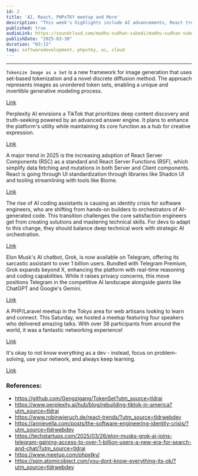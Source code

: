 ```yaml
---
id: 2
title: 'AI, React, PHPxTKY meetup and More'
description: "This week's highlights include AI advancements, React trends, PHP/Laravel community events, and discussions on the evolving role of software engineers."
published: true
audioLink: https://soundcloud.com/madhu-sudhan-subedi/madhu-sudhan-subedi-tech-weekly-second-episode
publishDate: "2025-03-30"
duration: "03:15"
tags: softwaredevelopment, phpxtky, ai, cloud
---
```


---
`Tokenize Image as a Set` is a new framework for image generation that uses set-based tokenization and a novel discrete diffusion method. The approach represents images as unordered token sets, enabling a unique and invertible generative modeling process.

[Link](https://github.com/Gengzigang/TokenSet?utm_source=tldrai)

Perplexity AI envisions a TikTok that prioritizes deep content discovery and truth-seeking powered by an advanced answer engine. It plans to enhance the platform's utility while maintaining its core function as a hub for creative expression.

[Link](https://www.perplexity.ai/hub/blog/rebuilding-tiktok-in-america?utm_source=tldrai)

A major trend in 2025 is the increasing adoption of React Server Components (RSC) as a standard and React Server Functions (RSF), which simplify data fetching and mutations in both Server and Client components. React is going through UI standardization through libraries like Shadcn UI and tooling streamlining with tools like Biome.

[Link](https://www.robinwieruch.de/react-trends/?utm_source=tldrwebdev)

The rise of AI coding assistants is causing an identity crisis for software engineers, who are shifting from hands-on builders to orchestrators of AI-generated code. This transition challenges the core satisfaction engineers get from creating solutions and mastering technical skills. For devs to adapt to this change, they should balance deep technical work with strategic AI orchestration.

[Link](https://annievella.com/posts/the-software-engineering-identity-crisis/?utm_source=tldrwebdev)

Elon Musk's AI chatbot, Grok, is now available on Telegram, offering its sarcastic assistant to over 1 billion users. Bundled with Telegram Premium, Grok expands beyond X, enhancing the platform with real-time reasoning and coding capabilities. While it raises privacy concerns, this move positions Telegram in the competitive AI landscape alongside giants like ChatGPT and Google's Gemini.

[Link](https://techstartups.com/2025/03/26/elon-musks-grok-ai-joins-telegram-gaining-access-to-over-1-billion-users-a-new-era-for-search-and-chat/?utm_source=tldrai)

A PHP/Laravel meetup in the Tokyo area for web artisans looking to learn and connect. This Saturday, we hosted a meetup featuring four speakers who delivered amazing talks. With over 38 participants from around the world, it was a fantastic networking experience!

[Link](https://www.meetup.com/phpxtky/)

It's okay to not know everything as a dev - instead, focus on problem-solving, use your network, and always keep learning.

[Link](https://spin.atomicobject.com/you-dont-know-everything-its-ok/?utm_source=tldrwebdev)

### References:
- https://github.com/Gengzigang/TokenSet?utm_source=tldrai
- https://www.perplexity.ai/hub/blog/rebuilding-tiktok-in-america?utm_source=tldrai
- https://www.robinwieruch.de/react-trends/?utm_source=tldrwebdev
- https://annievella.com/posts/the-software-engineering-identity-crisis/?utm_source=tldrwebdev
- https://techstartups.com/2025/03/26/elon-musks-grok-ai-joins-telegram-gaining-access-to-over-1-billion-users-a-new-era-for-search-and-chat/?utm_source=tldrai
- https://www.meetup.com/phpxtky/
- https://spin.atomicobject.com/you-dont-know-everything-its-ok/?utm_source=tldrwebdev